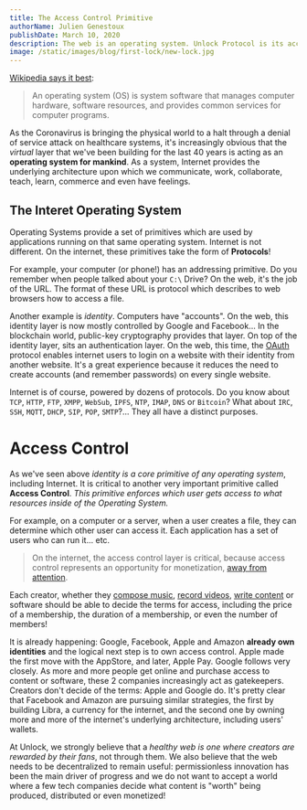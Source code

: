 ```yaml
---
title: The Access Control Primitive
authorName: Julien Genestoux
publishDate: March 10, 2020
description: The web is an operating system. Unlock Protocol is its access control primitive
image: /static/images/blog/first-lock/new-lock.jpg
---
```


[Wikipedia says it best](https://en.wikipedia.org/wiki/Operating_system):

> An operating system (OS) is system software that manages computer hardware, software resources, and provides common services for computer programs.

As the Coronavirus is bringing the physical world to a halt through a denial of service attack on healthcare systems, it's increasingly obvious that the _virtual_ layer that we've been building for the last 40 years is acting as an **operating system for mankind**. As a system, Internet provides the underlying architecture upon which we communicate, work, collaborate, teach, learn, commerce and even have feelings.

## The Interet Operating System

Operating Systems provide a set of primitives which are used by applications running on that same operating system. Internet is not different. On the internet, these primitives take the form of **Protocols**!

For example, your computer (or phone!) has an addressing primitive. Do you remember when people talked about your `C:\` Drive? On the web, it's the job of the URL. The format of these URL is protocol which describes to web browsers how to access a file.

Another example is _identity_. Computers have "accounts". On the web, this identity layer is now mostly controlled by Google and Facebook... In the blockchain world, public-key cryptography provides that layer. On top of the identity layer, sits an authentication layer. On the web, this time, the [OAuth](https://en.wikipedia.org/wiki/OAuth) protocol enables internet users to login on a website with their identity from another website. It's a great experience because it reduces the need to create accounts (and remember passwords) on every single website.

Internet is of course, powered by dozens of protocols. Do you know about `TCP`, `HTTP`, `FTP`, `XMPP`, `WebSub`, `IPFS`, `NTP`, `IMAP`, `DNS` or `Bitcoin`? What about `IRC`, `SSH`, `MQTT`, `DHCP`, `SIP`, `POP`, `SMTP`?... They all have a distinct purposes.

# Access Control

As we've seen above *identity is a core primitive of any operating system*, including Internet. It is critical to another very important primitive called **Access Control**. _This primitive enforces which user gets access to what resources inside of the Operating System._

For example, on a computer or a server, when a user creates a file, they can determine which other user can access it. Each application has a set of users who can run it... etc.

> On the internet, the access control layer is critical, because access control represents an opportunity for monetization, [away from attention](https://medium.com/unlock-protocol/the-end-of-the-ad-supported-web-d4d093fb462f).

Each creator, whether they [compose music](http://phunkstatik.zplit.eth.link/), [record videos](https://chrisblec.com/CHAI/), [write content](https://bit.ly/the-defiant) or software should be able to decide the terms for access, including the price of a membership, the duration of a membership, or even the number of members!

It is already happening: Google, Facebook, Apple and Amazon **already own identities** and the logical next step is to own access control. Apple made the first move with the AppStore, and later, Apple Pay. Google follows very closely. As more and more people get online and purchase access to content or software, these 2 companies increasingly act as gatekeepers. Creators don't decide of the terms: Apple and Google do. It's pretty clear that Facebook and Amazon are pursuing similar strategies, the first by building Libra, a currency for the internet, and the second one by owning more and more of the internet's underlying architecture, including users' wallets.

At Unlock, we strongly believe that a _healthy web is one where creators are rewarded by their fans_, not through them. We also believe that the web needs to be decentralized to remain useful: permissionless innovation has been the main driver of progress and we do not want to accept a world where a few tech companies decide what content is "worth" being produced, distributed or even monetized!




